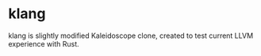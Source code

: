 # klang
klang is slightly modified Kaleidoscope clone, created to test current LLVM experience with Rust.
